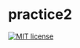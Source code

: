 # practice2

[![MIT license](https://img.shields.io/badge/license-MIT-blue.svg)](https://github.com/tihonovcore/fp-homework/blob/master/practice2/LICENSE)
